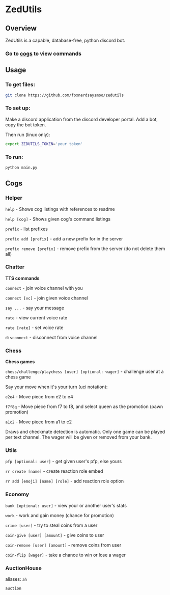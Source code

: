 # ZedUtils
## Overview
ZedUtils is a capable, database-free, python discord bot.

### Go to [cogs](#cogs) to view commands

## Usage
### To get files:
```bash
git clone https://github.com/foxnerdsaysmoo/zedutils
```
### To set up:
Make a discord application from the discord developer portal.
Add a bot, copy the bot token.

Then run (linux only):
```bash
export ZEDUTILS_TOKEN='your token'
```

### To run:
```bash
python main.py
```

## Cogs

### Helper
`help` - Shows cog listings with references to readme

`help [cog]` - Shows given cog's command listings

`prefix` - list prefixes

`prefix add [prefix]` - add a new prefix for in the server

`prefix remove [prefix]` - remove prefix from the server (do not delete them all)

### Chatter
**TTS commands**

`connect` - join voice channel with you

`connect [vc]` - join given voice channel

`say ...` - say your message

`rate` - view current voice rate

`rate [rate]` - set voice rate

`disconnect` - disconnect from voice channel

### Chess
**Chess games**

`chess/challenge/playchess [user] [optional: wager]` - challenge user at a chess game

Say your move when it's your turn (uci notation):

`e2e4` - Move piece from e2 to e4

`f7f8q` - Move piece from f7 to f8, and select queen as the promotion (pawn promotion)

`a1c2` - Move piece from a1 to c2

Draws and checkmate detection is automatic.
Only one game can be played per text channel.
The wager will be given or removed from your bank.

### Utils
`pfp [optional: user]` - get given user's pfp, else yours

`rr create [name]` - create reaction role embed

`rr add [emoji] [name] [role]` - add reaction role option

### Economy
`bank [optional: user]` - view your or another user's stats

`work` - work and gain money (chance for promotion)

`crime [user]` - try to steal coins from a user

`coin-give [user] [amount]` - give coins to user

`coin-remove [user] [amount]` - remove coins from user

`coin-flip [wager]` - take a chance to win or lose a wager

### AuctionHouse
aliases: `ah`

`auction `
